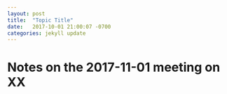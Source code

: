 ```yaml
---
layout: post
title:  "Topic Title"
date:   2017-10-01 21:00:07 -0700
categories: jekyll update
---
```

# Notes on the 2017-11-01 meeting on XX